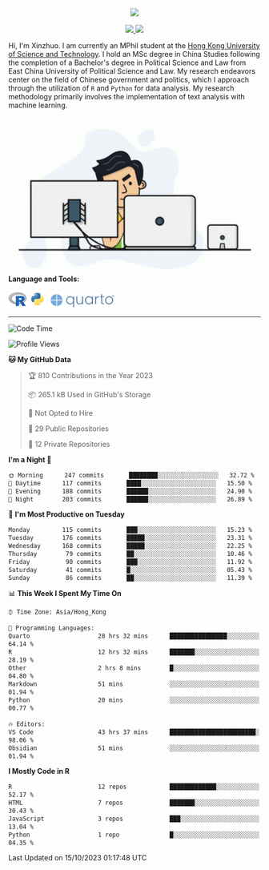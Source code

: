 <div align='center'>
<img src='https://readme-typing-svg.herokuapp.com?font=Lora&color=4d3900&center=true&lines=HKUST+Mphil+in+SOSC;Focus+on+China;Code+for+PoliSci'/>
</div>

<p align='center'>
 <a href
='https://www.linkedin.com/in/xinzhuo-huang-5161011ba/' target='_blank'>
        <img src='https://img.shields.io/badge/linkedin%20-%230077B5.svg?&style=for-the-badge&logo=linkedin&logoColor=white'/>
    </a>
 <a href='https://twitter.com/HsinchoH' target='_blank'>
        <img src='https://img.shields.io/badge/Twitter-1DA1F2?style=for-the-badge&logo=twitter&logoColor=white'/>
    </a>
    </p>
    
Hi, I'm Xinzhuo. I am currently an MPhil student at the [Hong Kong University of Science and Technology](https://sosc.hkust.edu.hk/node/613). I hold an MSc degree in China Studies following the completion of a Bachelor's degree in Political Science and Law from East China University of Political Science and Law. My research endeavors center on the field of Chinese government and politics, which I approach through the utilization of `R` and `Python` for data analysis. My research methodology primarily involves the implementation of text analysis with machine learning.




<img align='right' src="https://github.com/xinzhuohkust/xinzhuohkust/blob/main/programmer.gif" width="590">



**Language and Tools:**  

<code><img height="36" src="https://raw.githubusercontent.com/github/explore/80688e429a7d4ef2fca1e82350fe8e3517d3494d/topics/r/r.png"></code>
<code><img height="36" src="https://raw.githubusercontent.com/github/explore/80688e429a7d4ef2fca1e82350fe8e3517d3494d/topics/python/python.png"></code>
<code><img height="32" src="https://github.com/quarto-dev/quarto-r/blob/main/man/figures/quarto.png"></code>

---
<!--START_SECTION:waka-->
![Code Time](http://img.shields.io/badge/Code%20Time-1%2C046%20hrs%2016%20mins-blue)

![Profile Views](http://img.shields.io/badge/Profile%20Views-1-blue)

**🐱 My GitHub Data** 

> 🏆 810 Contributions in the Year 2023
 > 
> 📦 265.1 kB Used in GitHub's Storage 
 > 
> 🚫 Not Opted to Hire
 > 
> 📜 29 Public Repositories 
 > 
> 🔑 12 Private Repositories  
 > 
**I'm a Night 🦉** 

```text
🌞 Morning      247 commits       ████████░░░░░░░░░░░░░░░░░   32.72 % 
🌆 Daytime      117 commits       ████░░░░░░░░░░░░░░░░░░░░░   15.50 % 
🌃 Evening      188 commits       ██████░░░░░░░░░░░░░░░░░░░   24.90 % 
🌙 Night        203 commits       ██████░░░░░░░░░░░░░░░░░░░   26.89 % 

```
📅 **I'm Most Productive on Tuesday** 

```text
Monday         115 commits       ███░░░░░░░░░░░░░░░░░░░░░░   15.23 % 
Tuesday        176 commits       █████░░░░░░░░░░░░░░░░░░░░   23.31 % 
Wednesday      168 commits       █████░░░░░░░░░░░░░░░░░░░░   22.25 % 
Thursday        79 commits       ██░░░░░░░░░░░░░░░░░░░░░░░   10.46 % 
Friday          90 commits       ███░░░░░░░░░░░░░░░░░░░░░░   11.92 % 
Saturday        41 commits       █░░░░░░░░░░░░░░░░░░░░░░░░   05.43 % 
Sunday          86 commits       ██░░░░░░░░░░░░░░░░░░░░░░░   11.39 % 

```


📊 **This Week I Spent My Time On** 

```text
⌚︎ Time Zone: Asia/Hong_Kong

💬 Programming Languages: 
Quarto                   28 hrs 32 mins      ████████████████░░░░░░░░░   64.14 % 
R                        12 hrs 32 mins      ███████░░░░░░░░░░░░░░░░░░   28.19 % 
Other                    2 hrs 8 mins        █░░░░░░░░░░░░░░░░░░░░░░░░   04.80 % 
Markdown                 51 mins             ░░░░░░░░░░░░░░░░░░░░░░░░░   01.94 % 
Python                   20 mins             ░░░░░░░░░░░░░░░░░░░░░░░░░   00.77 % 

🔥 Editors: 
VS Code                  43 hrs 37 mins      ████████████████████████░   98.06 % 
Obsidian                 51 mins             ░░░░░░░░░░░░░░░░░░░░░░░░░   01.94 % 

```

**I Mostly Code in R** 

```text
R                        12 repos            █████████████░░░░░░░░░░░░   52.17 % 
HTML                     7 repos             ███████░░░░░░░░░░░░░░░░░░   30.43 % 
JavaScript               3 repos             ███░░░░░░░░░░░░░░░░░░░░░░   13.04 % 
Python                   1 repo              █░░░░░░░░░░░░░░░░░░░░░░░░   04.35 % 

```



 Last Updated on 15/10/2023 01:17:48 UTC
<!--END_SECTION:waka-->
    
    
    
    
    
    
    
    

